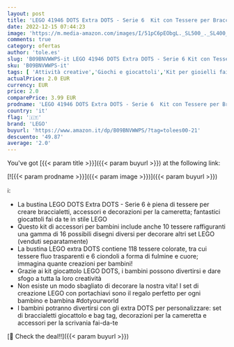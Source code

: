 ```yaml
---
layout: post
title: 'LEGO 41946 DOTS Extra DOTS - Serie 6  Kit con Tessere per Braccialetti  Portachiavi  Giochi per Bambini e Bambine  Idee Regalo  Giocattoli Creativi'
date: 2022-12-15 07:44:23
image: 'https://m.media-amazon.com/images/I/51pC6pEObgL._SL500_._SL400_.jpg'
comments: true
category: ofertas
author: 'tole.es'
slug: 'B09BNVWWPS-it LEGO 41946 DOTS Extra DOTS - Serie 6 Kit con Tessere per...'
sku: 'B09BNVWWPS-it'
tags: [ 'Attività creative','Giochi e giocattoli','Kit per gioielli fai da te per bambini','Kit per il fai da te','lego','🇮🇹', ]
actualPrice: 2.0 EUR
currency: EUR
price: 2.0
comparePrice: 3.99 EUR
prodname: 'LEGO 41946 DOTS Extra DOTS - Serie 6  Kit con Tessere per Braccialetti  Portachiavi  Giochi per Bambini e Bambine  Idee Regalo  Giocattoli Creativi'
country: 'it'
flag: '🇮🇹'
brand: 'LEGO'
buyurl: 'https://www.amazon.it/dp/B09BNVWWPS/?tag=tolees00-21'
descuento: '49.87'
average: '2.0'
---
```


You've got [{{< param title >}}]({{< param buyurl >}}) at the following link:

[![{{< param prodname >}}]({{< param image >}})]({{< param buyurl >}})

ℹ️:

- La bustina LEGO DOTS Extra DOTS - Serie 6 è piena di tessere per creare braccialetti, accessori e decorazioni per la cameretta; fantastici giocattoli fai da te in stile LEGO
- Questo kit di accessori per bambini include anche 10 tessere raffiguranti una gamma di 16 possibili disegni diversi per decorare altri set LEGO (venduti separatamente)
- La bustina LEGO extra DOTS contiene 118 tessere colorate, tra cui tessere fluo trasparenti e 6 ciondoli a forma di fulmine e cuore; immagina quante creazioni per bambini!
- Grazie ai kit giocattolo LEGO DOTS, i bambini possono divertirsi e dare sfogo a tutta la loro creatività
- Non esiste un modo sbagliato di decorare la nostra vita! I set di creazione LEGO con portachiavi sono il regalo perfetto per ogni bambino e bambina #dotyourworld
- I bambini potranno divertirsi con gli extra DOTS per personalizzare: set di braccialetti giocattolo e bag tag, decorazioni per la cameretta e accessori per la scrivania fai-da-te

[🛒 Check the deal!!]({{< param buyurl >}})
